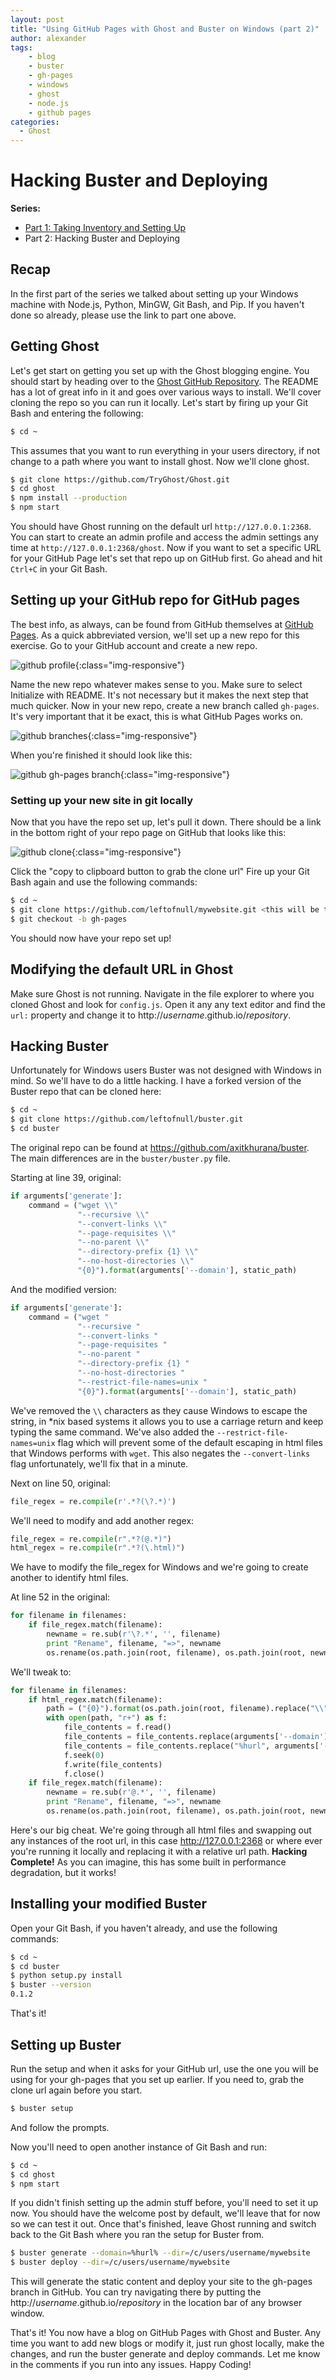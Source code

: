 ```yaml
---
layout: post
title: "Using GitHub Pages with Ghost and Buster on Windows (part 2)"
author: alexander
tags:
    - blog
    - buster
    - gh-pages
    - windows
    - ghost
    - node.js
    - github pages
categories:
  - Ghost
---
```


Hacking Buster and Deploying
=

**Series:**

- [Part 1: Taking Inventory and Setting Up](/2014/02/07/using-github-pages-with-ghost-and-buster-on-windows-part-1)<br/>
- Part 2: Hacking Buster and Deploying

## Recap

In the first part of the series we talked about setting up your Windows machine with Node.js, Python, MinGW, Git Bash, and Pip. If you haven't done so already, please use the link to part one above.

## Getting Ghost

Let's get start on getting you set up with the Ghost blogging engine. You should start by heading over to the [Ghost GitHub Repository](https://github.com/tryghost/Ghost). The README has a lot of great info in it and goes over various ways to install. We'll cover cloning the repo so you can run it locally. Let's start by firing up your Git Bash and entering the following:

```sh
$ cd ~
```

This assumes that you want to run everything in your users directory, if not change to a path where you want to install ghost. Now we'll clone ghost.

```sh
$ git clone https://github.com/TryGhost/Ghost.git
$ cd ghost
$ npm install --production
$ npm start
```

You should have Ghost running on the default url `http://127.0.0.1:2368`. You can start to create an admin profile and access the admin settings any time at `http://127.0.0.1:2368/ghost`. Now if you want to set a specific URL for your GitHub Page let's set that repo up on GitHub first. Go ahead and hit `Ctrl+C` in your Git Bash.

## Setting up your GitHub repo for GitHub pages

The best info, as always, can be found from GitHub themselves at [GitHub Pages](http://pages.github.com/). As a quick abbreviated version, we'll set up a new repo for this exercise. Go to your GitHub account and create a new repo.

![github profile](https://hygtqg.bn1304.livefilestore.com/y4mcUMRycRr5WNn0tbrst8Rdt_2GUU8fqrjrJNiaKvD6nj2dP-RG_swQWgLXhfd3qhukbeJv3gMLSOw3smH9qkEn-z4coHDUgCcm5QzrWWD7NxeP2BNXVbqe--oArlyyyyVXCK89dC3zJx3Au5PCSMcluaZt5siK5-sGN8-8idRQL-b3PH73CczxFTKHapb60C15TPYkMaDKGg0JewHPEQxvg){:class="img-responsive"}

Name the new repo whatever makes sense to you. Make sure to select Initialize with README. It's not necessary but it makes the next step that much quicker. Now in your new repo, create a new branch called `gh-pages`. It's very important that it be exact, this is what GitHub Pages works on.

![github branches](https://h4gtqg.bn1304.livefilestore.com/y4mQHC-kajvDNrte1s2EhB9pbUHSniXOBnFbwz9Ei3XvhYGoUrNeTVpIof4Zos2YT19q_IlhAlxgnlFz-6EcYpGjeIsmfL_E6lFh19AlALsDr_PoY6FnzqxIOy3qwRA0TBKMoPiLgru5MQjRbHjGD2YLFWGW2BElPP1ONxRdFU8fOnzpKlADAYoeBl0tHybwU7dhIIWhCaarcK-yNP4PJgLQQ){:class="img-responsive"}

When you're finished it should look like this:

![github gh-pages branch](https://iigtqg.bn1304.livefilestore.com/y4m8BoYzWsO0kov9s3bKFzEmzODdG-FWcxI8MHpGOAHS2HSmcF0ZwGu78utGH5PYi5p8Q5TCNoo9bZ68WqYhcsHJYyTkO3gAIDIuxMuj7QtuEawniB6CUHijWPv3rrKibMWfnLCpEQytQyMAPBC99703AAQTBMOzj-QzlJ1LwwCmIO0yipsh11jefKCgdr-hvGsmdGmVf938NywSUI8m9GBuA){:class="img-responsive"}

### Setting up your new site in git locally

Now that you have the repo set up, let's pull it down. There should be a link in the bottom right of your repo page on GitHub that looks like this:

![github clone](https://gygtqg.bn1304.livefilestore.com/y4mGGqx9rvQZ7dtZKVQSrx4d2BSV_1jyRKEiDdvalHiRQMpZ9C-jjIZz6lv_0vZS0AsatD0-GiytGo5jif0lqbV6P1zu-33GPDAuILzlJkqToMOb2kkUB_w8NyKQxUZwMhyMUQ-G0RBPBD8QnRi00H3J4tgl5Mt7JmaxizUlfrva5eR0aRVBczxjOqNm825kI4LFA1nCiqdVSPVcaiHb465PQ){:class="img-responsive"}

Click the "copy to clipboard button to grab the clone url"
Fire up your Git Bash again and use the following commands:

```sh
$ cd ~
$ git clone https://github.com/leftofnull/mywebsite.git <this will be the url you copied, not this exact one>
$ git checkout -b gh-pages
```

You should now have your repo set up!

## Modifying the default URL in Ghost

Make sure Ghost is not running. Navigate in the file explorer to where you cloned Ghost and look for `config.js`. Open it any any text editor and find the `url:` property and change it to http://*username*.github.io/*repository*.

## Hacking Buster

Unfortunately for Windows users Buster was not designed with Windows in mind. So we'll have to do a little hacking. I have a forked version of the Buster repo that can be cloned here:

```sh
$ cd ~
$ git clone https://github.com/leftofnull/buster.git
$ cd buster
```

The original repo can be found at https://github.com/axitkhurana/buster. The main differences are in the `buster/buster.py` file.

Starting at line 39, original:

```python
if arguments['generate']:
    command = ("wget \\"
               "--recursive \\"
               "--convert-links \\"
               "--page-requisites \\"
               "--no-parent \\"
               "--directory-prefix {1} \\"
               "--no-host-directories \\"
               "{0}").format(arguments['--domain'], static_path)
```

And the modified version:

```python
if arguments['generate']:
    command = ("wget "
               "--recursive "
               "--convert-links "
               "--page-requisites "
               "--no-parent "
               "--directory-prefix {1} "
               "--no-host-directories "
               "--restrict-file-names=unix "
               "{0}").format(arguments['--domain'], static_path)
```

We've removed the `\\` characters as they cause Windows to escape the string, in *nix based systems it allows you to use a carriage return and keep typing the same command. We've also added the `--restrict-file-names=unix` flag which will prevent some of the default escaping in html files that Windows performs with `wget`. This also negates the `--convert-links` flag unfortunately, we'll fix that in a minute.

Next on line 50, original:

```python
file_regex = re.compile(r'.*?(\?.*)')
```

We'll need to modify and add another regex:

```python
file_regex = re.compile(r".*?(@.*)")
html_regex = re.compile(r".*?(\.html)")
```

We have to modify the file_regex for Windows and we're going to create another to identify html files.

At line 52 in the original:

```python
for filename in filenames:
    if file_regex.match(filename):
        newname = re.sub(r'\?.*', '', filename)
        print "Rename", filename, "=>", newname
        os.rename(os.path.join(root, filename), os.path.join(root, newname))
```

We'll tweak to:

```python
for filename in filenames:
    if html_regex.match(filename):
        path = ("{0}").format(os.path.join(root, filename).replace("\\", "/"))
        with open(path, "r+") as f:
            file_contents = f.read()
            file_contents = file_contents.replace(arguments['--domain'], "")
            file_contents = file_contents.replace("%hurl", arguments['--domain'])
            f.seek(0)
            f.write(file_contents)
            f.close()
    if file_regex.match(filename):
        newname = re.sub(r'@.*', '', filename)
        print "Rename", filename, "=>", newname
        os.rename(os.path.join(root, filename), os.path.join(root, newname))
```

Here's our big cheat. We're going through all html files and swapping out any instances of the root url, in this case http://127.0.0.1:2368 or where ever you're running it locally and replacing it with a relative url path. **Hacking Complete!** As you can imagine, this has some built in performance degradation, but it works!

## Installing your modified Buster

Open your Git Bash, if you haven't already, and use the following commands:

```sh
$ cd ~
$ cd buster
$ python setup.py install
$ buster --version
0.1.2
```

That's it!

## Setting up Buster

Run the setup and when it asks for your GitHub url, use the one you will be using for your gh-pages that you set up earlier. If you need to, grab the clone url again before you start.

```sh
$ buster setup
```

And follow the prompts.

Now you'll need to open another instance of Git Bash and run:

```sh
$ cd ~
$ cd ghost
$ npm start
```

If you didn't finish setting up the admin stuff before, you'll need to set it up now. You should have the welcome post by default, we'll leave that for now so we can test it out. Once that's finished, leave Ghost running and switch back to the Git Bash where you ran the setup for Buster from. 

```sh
$ buster generate --domain=%hurl% --dir=/c/users/username/mywebsite
$ buster deploy --dir=/c/users/username/mywebsite
```

This will generate the static content and deploy your site to the gh-pages branch in GitHub. You can try navigating there by putting the http://*username*.github.io/*repository* in the location bar of any browser window.

That's it! You now have a blog on GitHub Pages with Ghost and Buster. Any time you want to add new blogs or modify it, just run ghost locally, make the changes, and run the buster generate and deploy commands. Let me know in the comments if you run into any issues. Happy Coding!